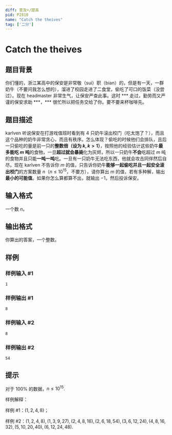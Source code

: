 ```yaml
---
diff: 普及+/提高
pid: P2810
name: "Catch the theives"
tag: ['二分']
---
```

# Catch the theives
## 题目背景

你们懂的，浙江某高中的保安是非常敬（sui）职（bian）的，但是有一天，一群奶牛（不要问我怎么想的），溜进了校园走进了二食堂，偷吃了可口的饭菜（没尝过）。现在 headmaster 非常生气，让保安严查此事。这时 \*\*\* 走过，勤劳而又严谨的保安求助 \*\*\*，\*\*\* 很忙所以把任务交给了你。要不要来杯咖啡先。
## 题目描述

karlven 听说保安在打游戏值班时看到有 $4$ 只奶牛滚出校门（吃太饱了？），而且这个品种的奶牛非常贪心，而且有秩序。怎么体现？偷吃的时候他们会排队，且后一只偷吃的量是前一只的**整数倍（设为 $k,k>1$）**，按照他的经验估计这些奶牛**最多能吃 $m$ 吨**的食物，一旦**超过就会暴毙**化为灰烬，所以一只奶牛**不会**吃超过 $m$ 吨的食物并且只能**一吨一吨**吃。一旦有一只奶牛无法吃东西，他就会攻击同伴然后自尽。现在 karlven 不告诉你 $m$ 的值，只告诉你奶牛**能够一起偷吃并且一起安全滚出校门**的方案数量 $n$（$n\le10^{15}$，不要方），请你算出 $m$ 的值，若有多种解，输出**最小的可能值**。如果你怎么算都算不出，就输出 $-1$，然后投诉保安。
## 输入格式

一个数 $n$。
## 输出格式

你算出的答案，一个整数。
## 样例

### 样例输入 #1
```
1
```
### 样例输出 #1
```
8
```
### 样例输入 #2
```
8
```
### 样例输出 #2
```
54
```
## 提示

对于 $100\%$ 的数据，$n\le10^{15}.$

样例解释：

样例 #1：$(1,2,4,8)$；

样例 #2：$(1,2,4,8),(1,3,9,27),(2,4,8,16),(2,6,18,54),(3,6,12,24),(4,8,16,32),(5,10,20,40),(6,12,24,48).$

